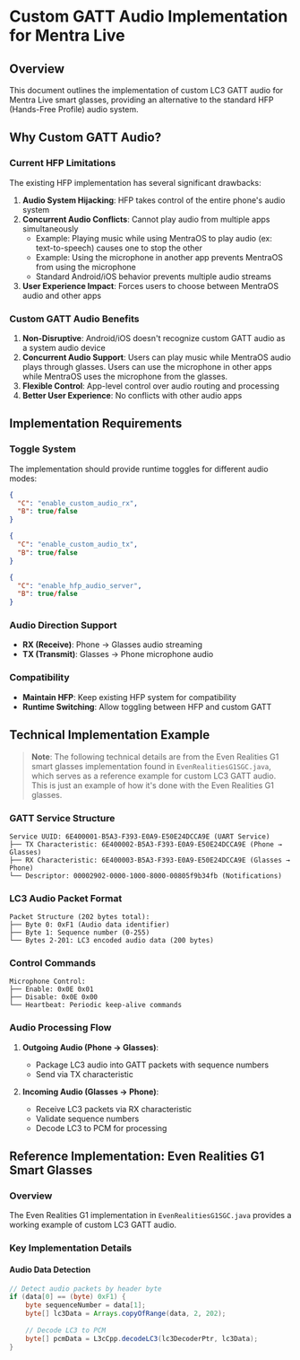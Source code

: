 # Custom GATT Audio Implementation for Mentra Live

## Overview

This document outlines the implementation of custom LC3 GATT audio for Mentra Live smart glasses, providing an alternative to the standard HFP (Hands-Free Profile) audio system.

## Why Custom GATT Audio?

### Current HFP Limitations

The existing HFP implementation has several significant drawbacks:

1. **Audio System Hijacking**: HFP takes control of the entire phone's audio system
2. **Concurrent Audio Conflicts**: Cannot play audio from multiple apps simultaneously
   - Example: Playing music while using MentraOS to play audio (ex: text-to-speech) causes one to stop the other
   - Example: Using the microphone in another app prevents MentraOS from using the microphone
   - Standard Android/iOS behavior prevents multiple audio streams
3. **User Experience Impact**: Forces users to choose between MentraOS audio and other apps

### Custom GATT Audio Benefits

1. **Non-Disruptive**: Android/iOS doesn't recognize custom GATT audio as a system audio device
2. **Concurrent Audio Support**: Users can play music while MentraOS audio plays through glasses. Users can use the microphone in other apps while MentraOS uses the microphone from the glasses.
3. **Flexible Control**: App-level control over audio routing and processing
4. **Better User Experience**: No conflicts with other audio apps

## Implementation Requirements

### Toggle System

The implementation should provide runtime toggles for different audio modes:

```json
{
  "C": "enable_custom_audio_rx",
  "B": true/false
}
```

```json
{
  "C": "enable_custom_audio_tx", 
  "B": true/false
}
```

```json
{
  "C": "enable_hfp_audio_server",
  "B": true/false
}
```

### Audio Direction Support

- **RX (Receive)**: Phone → Glasses audio streaming
- **TX (Transmit)**: Glasses → Phone microphone audio

### Compatibility

- **Maintain HFP**: Keep existing HFP system for compatibility
- **Runtime Switching**: Allow toggling between HFP and custom GATT

## Technical Implementation Example

> **Note**: The following technical details are from the Even Realities G1 smart glasses implementation found in `EvenRealitiesG1SGC.java`, which serves as a reference example for custom LC3 GATT audio. This is just an example of how it's done with the Even Realities G1 glasses.

### GATT Service Structure

```
Service UUID: 6E400001-B5A3-F393-E0A9-E50E24DCCA9E (UART Service)
├── TX Characteristic: 6E400002-B5A3-F393-E0A9-E50E24DCCA9E (Phone → Glasses)
├── RX Characteristic: 6E400003-B5A3-F393-E0A9-E50E24DCCA9E (Glasses → Phone)
└── Descriptor: 00002902-0000-1000-8000-00805f9b34fb (Notifications)
```

### LC3 Audio Packet Format

```
Packet Structure (202 bytes total):
├── Byte 0: 0xF1 (Audio data identifier)
├── Byte 1: Sequence number (0-255)
└── Bytes 2-201: LC3 encoded audio data (200 bytes)
```

### Control Commands

```
Microphone Control:
├── Enable: 0x0E 0x01
├── Disable: 0x0E 0x00
└── Heartbeat: Periodic keep-alive commands
```

### Audio Processing Flow

1. **Outgoing Audio (Phone → Glasses)**:
   - Package LC3 audio into GATT packets with sequence numbers
   - Send via TX characteristic

2. **Incoming Audio (Glasses → Phone)**:
   - Receive LC3 packets via RX characteristic
   - Validate sequence numbers
   - Decode LC3 to PCM for processing

## Reference Implementation: Even Realities G1 Smart Glasses

### Overview

The Even Realities G1 implementation in `EvenRealitiesG1SGC.java` provides a working example of custom LC3 GATT audio.

### Key Implementation Details

#### Audio Data Detection
```java
// Detect audio packets by header byte
if (data[0] == (byte) 0xF1) {
    byte sequenceNumber = data[1];
    byte[] lc3Data = Arrays.copyOfRange(data, 2, 202);
    
    // Decode LC3 to PCM
    byte[] pcmData = L3cCpp.decodeLC3(lc3DecoderPtr, lc3Data);
}
```
